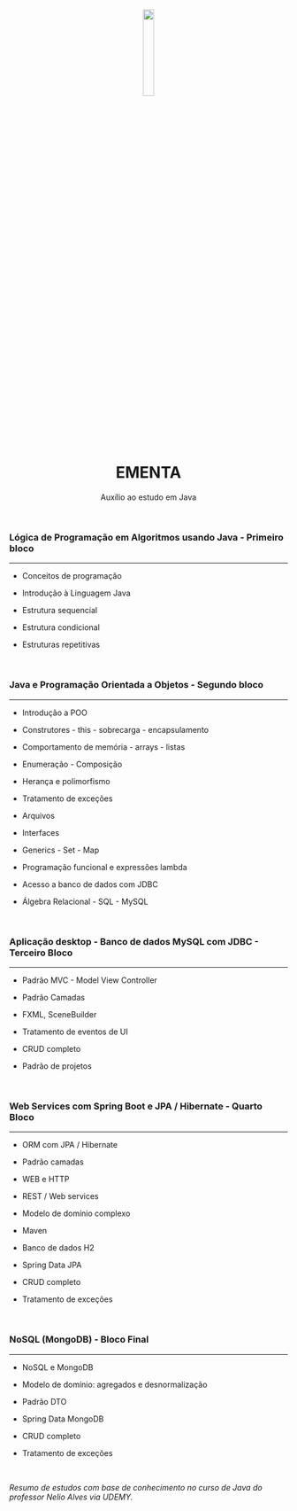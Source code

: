 

<h1 align="center">
  <img src=https://media4.giphy.com/media/XbxTN4g1k2EeYvFe5e/giphy.gif?cid=ecf05e47lihnk2253znfiovans4kj1hsx9fmtfpsnwlorh3q&rid=giphy.gif&ct=s"
    height="20%" width="20%" position: center;"></h1>


<h1 align= "center">EMENTA</h1>

<p align= "center"> Auxílio ao estudo em Java </p>


<br>

### Lógica de Programação em Algoritmos usando Java - Primeiro bloco

------

- Conceitos de programação

- Introdução à Linguagem Java

- Estrutura sequencial

- Estrutura condicional

- Estruturas repetitivas

<br>

### Java e Programação Orientada a Objetos - Segundo bloco

------

- Introdução a POO

- Construtores - this - sobrecarga - encapsulamento

- Comportamento de memória - arrays - listas

- Enumeração - Composição

- Herança e polimorfismo

- Tratamento de exceções

- Arquivos 

- Interfaces

- Generics - Set - Map

- Programação funcional e expressões lambda

- Acesso a banco de dados com JDBC

- Álgebra Relacional - SQL - MySQL

  <br>


### Aplicação desktop - Banco de dados MySQL com JDBC - Terceiro Bloco

------

- Padrão MVC - Model View Controller

- Padrão Camadas

- FXML, SceneBuilder

- Tratamento de eventos de UI

- CRUD completo

- Padrão de projetos

  <br>


### Web Services com Spring Boot e JPA / Hibernate - Quarto Bloco

------

- ORM com JPA / Hibernate

- Padrão camadas

- WEB e HTTP

- REST / Web services

- Modelo de domínio complexo

- Maven

- Banco de dados H2

- Spring Data JPA

- CRUD completo

- Tratamento de exceções

<br>


### NoSQL (MongoDB) - Bloco Final

------

- NoSQL e MongoDB

- Modelo de domínio: agregados e desnormalização

- Padrão DTO

- Spring Data MongoDB

- CRUD completo

- Tratamento de exceções

<br>

<i>Resumo de estudos com base de conhecimento no curso de Java do professor Nelio Alves via UDEMY. </i>


